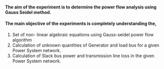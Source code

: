 #### The aim of the experiment is to determine the power flow analysis using Gauss Seidel method. 
#### The main objective of the experiments is completely understanding the,
1.	Set of non- linear algebraic equations using Gauss-seidel power flow algorithm
2.	Calculation of unknown quantities of Generator and load bus for a given Power System network.
3.	Calculation of Slack bus power and transmission line loss in the given Power System network.

